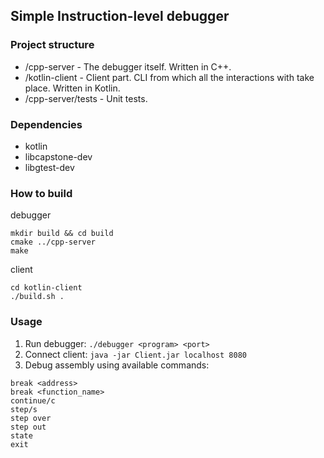 ## Simple Instruction-level debugger

### Project structure
* /cpp-server - The debugger itself. Written in C++.
* /kotlin-client - Client part. CLI from which all the interactions with take place. Written in Kotlin.
* /cpp-server/tests - Unit tests.
  
### Dependencies
* kotlin
* libcapstone-dev
* libgtest-dev

### How to build
debugger
```
mkdir build && cd build
cmake ../cpp-server
make
```
client
```
cd kotlin-client
./build.sh .
```

### Usage
1. Run debugger: `./debugger <program> <port>`
2. Connect client: `java -jar Client.jar localhost 8080`
3. Debug assembly using available commands:
```
break <address>
break <function_name>
continue/c
step/s
step over
step out
state
exit
```
    
